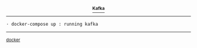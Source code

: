 <div align="center">
    <p>
        <a href="https://developer.confluent.io/learn-kafka/apache-kafka/events/">
            <div>
                <sup><strong>
                Kafka
                </strong></sup>
            </div>
        </a>
    </p>
</div>

---

```
· docker-compose up : running kafka
```

---

<sup>
    <a href="https://hub.docker.com/r/bitnami/kafka/">
        docker 
    </a>
</sup>
